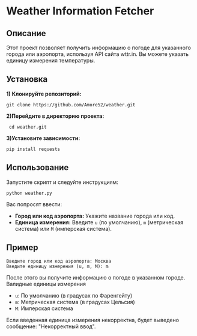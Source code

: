 # Weather Information Fetcher 

## Описание 
Этот проект позволяет получить информацию о погоде для указанного города или аэропорта, используя API сайта wttr.in. Вы можете указать единицу измерения температуры.

## Установка  
**1) Клонируйте репозиторий:**

``` 
git clone https://github.com/Amore52/weather.git 
``` 
**2)Перейдите в директорию проекта:**
```
 cd weather.git 
 ``` 
**3)Установите зависимости:**
``` 
pip install requests 
``` 

## Использование 

Запустите скрипт и следуйте инструкциям: 
``` 
python weather.py 
``` 
Вас попросят ввести: 

* **Город или код аэропорта:** Укажите название города или код.
* **Единица измерения:** Введите ``u`` (по умолчанию), ``m`` (метрическая система) или ``M`` (имперская система). 

## Пример 
``` 
Введите город или код аэропорта: Москва 
Введите единицу измерения (u, m, M): m 
``` 
После этого вы получите информацию о погоде в указанном городе. Валидные единицы измерения 
* ``u``: По умолчанию (в градусах по Фаренгейту) 
* ``m``: Метрическая система (в градусах Цельсия) 
* ``M``: Имперская система 

Если введенная единица измерения некорректна, будет выведено сообщение: "Некорректный ввод".
